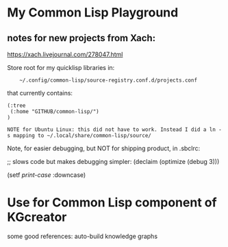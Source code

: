 # My Common Lisp Playground

## notes for new projects from Xach:

https://xach.livejournal.com/278047.html

Store root for my quicklisp libraries in:

        ~/.config/common-lisp/source-registry.conf.d/projects.conf

that currently contains:

````````
(:tree
 (:home "GITHUB/common-lisp/")
)

NOTE for Ubuntu Linux: this did not have to work. Instead I did a ln -s mapping to ~/.local/share/common-lisp/source/

````````

Note, for easier debugging, but NOT for shipping product, in .sbclrc:

;; slows code but makes debugging simpler:
(declaim (optimize (debug 3)))

(setf *print-case* :downcase)



# Use for Common Lisp component of KGcreator

some good references:  auto-build knowledge graphs


